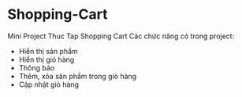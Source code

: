 # Shopping-Cart
Mini Project Thuc Tap Shopping Cart
Các chức năng có trong project:
- Hiển thị sản phẩm 
- Hiển thị giỏ hàng
- Thông báo
- Thêm, xóa sản phẩm trong giỏ hàng
- Cập nhật giỏ hàng
